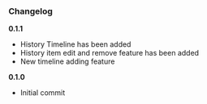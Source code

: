 ### Changelog

**0.1.1**

* History Timeline has been added
* History item edit and remove feature has been added
* New timeline adding feature

**0.1.0**

* Initial commit
